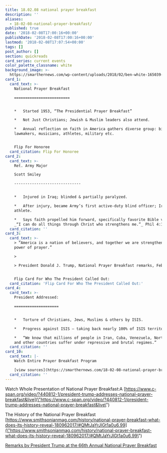 ```yaml
---
title: 18.02.08 national prayer breakfast
description: ''
aliases:
  - 18-02-08-national-prayer-breakfast/
published: true
date: '2018-02-08T17:00:16+00:00'
publishDate: '2018-02-08T17:00:16+00:00'
lastmod: '2018-02-08T17:07:54+00:00'
tags: []
post_author: []
section: quickreads
card_series: current events
color_palette_classname: white
background_image: >-
  https://smarthernews.com/wp-content/uploads/2018/02/ben-white-165039-360x360.jpg
card_1:
  card_text: >-
    National Prayer Breakfast

    =========================


    *   Started 1953, “The Presidential Prayer Breakfast”

    *   Not Just Christians; Jewish & Muslim leaders also attend.

    *   Annual reflection on faith in America gathers diverse group: bipartisan
    lawmakers, musicians, athletes, military etc.


    Flip For Honoree
  card_citation: Flip For Honoree
card_2:
  card_text: >-
    Ret. Army Major  

    Scott Smiley

    ------------------------------


    *   Injured in Iraq; blinded & partially paralyzed.

    *   After injury, became Army’s first active-duty blind officer; Ironman
    athlete.

    *   Says faith propelled him forward, specifically favorite Bible verse:A
    _“I can do all things through Christ who strengthens me.”_ Phil 4:13
  card_citation: ''
card_3:
  card_text: >-
    > “America is a nation of believers, and together we are strengthened by the
    power of prayer.”

    > 

    > President Donald J. Trump, National Prayer Breakfast remarks, Feb 8, 2018


    Flip Card For Who The President Called Out:
  card_citation: 'Flip Card For Who The President Called Out:'
card_4:
  card_text: >-
    President Addressed:

    ====================


    *   Torture of Christians, Jews, Muslims & others by ISIS.

    *   Progress against ISIS – taking back nearly 100% of ISIS territory.

    *   “We know that millions of people in Iran, Cuba, Venezuela, North Korea,
    and other countries suffer under repressive and brutal regimes.”
  card_citation: ''
card_10:
  card_text: |-
    Watch Entire Prayer Breakfast Program

    [view sources](https://smarthernews.com/18-02-08-national-prayer-breakfast/)
  card_citation: ''
---
```

Watch Whole Presentation of National Prayer Breakfast:A [https://www.c-span.org/video/?440812-1/president-trump-addresses-national-prayer-breakfast&live](\"https://www.c-span.org/video/?440812-1/president-trump-addresses-national-prayer-breakfast&live\")

The History of the National Prayer Breakfast  
[https://www.smithsonianmag.com/history/national-prayer-breakfast-what-does-its-history-reveal-180962017/#QMtJaYrJlGt1a0u6.99](\"https://www.smithsonianmag.com/history/national-prayer-breakfast-what-does-its-history-reveal-180962017/#QMtJaYrJlGt1a0u6.99\")

[Remarks by President Trump at the 66th Annual National Prayer Breakfast](\"https://www.whitehouse.gov/briefings-statements/remarks-president-trump-66th-annual-national-prayer-breakfast/\")